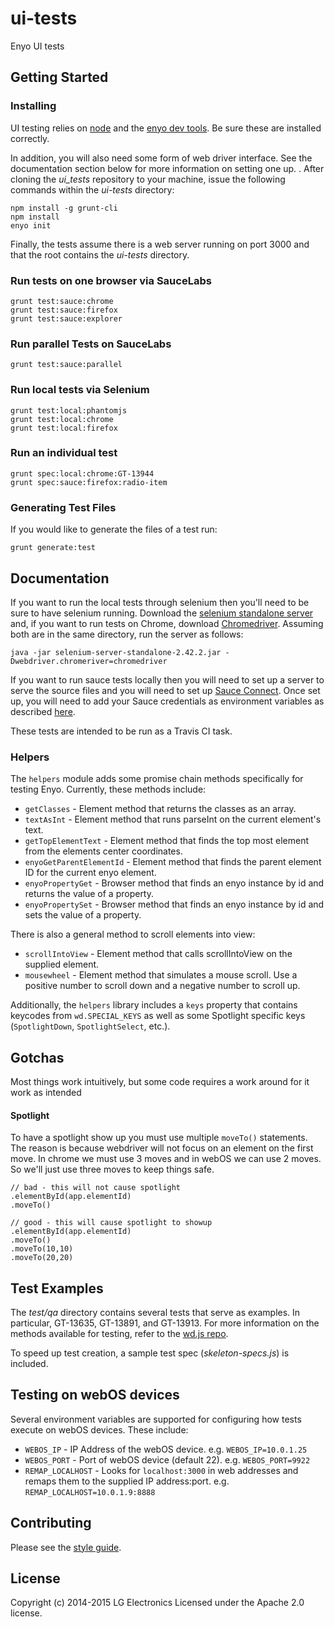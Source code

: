 # ui-tests

Enyo UI tests

## Getting Started

### Installing

UI testing relies on [node](nodejs.org) and the [enyo dev tools](https://github.com/enyojs/enyo-dev). Be sure these are installed correctly.

In addition, you will also need some form of web driver interface. See the documentation section below for more information on setting one up.
.
After cloning the _ui_tests_ repository to your machine, issue the following commands within the _ui-tests_ directory:

```
npm install -g grunt-cli
npm install
enyo init
```

Finally, the tests assume there is a web server running on port 3000 and that the root contains the *ui-tests* directory.

### Run tests on one browser via SauceLabs

```
grunt test:sauce:chrome
grunt test:sauce:firefox
grunt test:sauce:explorer
```

### Run parallel Tests on SauceLabs

```
grunt test:sauce:parallel
```

### Run local tests via Selenium

```
grunt test:local:phantomjs
grunt test:local:chrome
grunt test:local:firefox
```

### Run an individual test

```
grunt spec:local:chrome:GT-13944
grunt spec:sauce:firefox:radio-item
```
### Generating Test Files
If you would like to generate the files of a test run:
```
grunt generate:test
```

## Documentation

If you want to run the local tests through selenium then you'll need to be sure to have selenium running. Download the [selenium standalone server](http://www.seleniumhq.org/download/) and, if you want to run tests on Chrome, download [Chromedriver](https://sites.google.com/a/chromium.org/chromedriver/downloads). Assuming both are in the same directory, run the server as follows:

```
java -jar selenium-server-standalone-2.42.2.jar -Dwebdriver.chromeriver=chromedriver
```

If you want to run sauce tests locally then you will need to set up a server to serve the source files and you will need to set up [Sauce Connect](https://docs.saucelabs.com/reference/sauce-connect/). Once set up, you will need to add your Sauce credentials as environment variables as described [here](https://docs.saucelabs.com/tutorials/node-js/).

These tests are intended to be run as a Travis CI task.

### Helpers

The `helpers` module adds some promise chain methods specifically for testing Enyo. Currently, these methods include:

* `getClasses` - Element method that returns the classes as an array.
* `textAsInt` - Element method that runs parseInt on the current element's text.
* `getTopElementText` - Element method that finds the top most element from the elements center coordinates.
* `enyoGetParentElementId` - Element method that finds the parent element ID for the current enyo element.
* `enyoPropertyGet` - Browser method that finds an enyo instance by id and returns the value of a property.
* `enyoPropertySet` - Browser method that finds an enyo instance by id and sets the value of a property.

There is also a general method to scroll elements into view:

* `scrollIntoView` - Element method that calls scrollIntoView on the supplied element.
* `mousewheel` - Element method that simulates a mouse scroll. Use a positive number to scroll down and a negative number to scroll up.

Additionally, the `helpers` library includes a `keys` property that contains keycodes from `wd.SPECIAL_KEYS` as well as some Spotlight specific keys (`SpotlightDown`, `SpotlightSelect`, etc.).

## Gotchas
Most things work intuitively, but some code requires a work around for it work as intended
#### Spotlight
To have a spotlight show up you must use multiple `moveTo()` statements. The reason is because webdriver will not focus on an element on the first move. In chrome we must use 3 moves and in webOS we can use 2 moves. So we'll just use three moves to keep things safe.
```
// bad - this will not cause spotlight
.elementById(app.elementId)
.moveTo()

// good - this will cause spotlight to showup
.elementById(app.elementId)
.moveTo()
.moveTo(10,10)
.moveTo(20,20)
```

## Test Examples

The *test/qa* directory contains several tests that serve as examples. In particular, GT-13635, GT-13891, and GT-13913. For more information on the methods available for testing, refer to the [wd.js repo](https://github.com/admc/wd).

To speed up test creation, a sample test spec (_skeleton-specs.js_) is included.

## Testing on webOS devices

Several environment variables are supported for configuring how tests execute on webOS devices. These include:

* `WEBOS_IP` - IP Address of the webOS device. e.g. `WEBOS_IP=10.0.1.25`
* `WEBOS_PORT` - Port of webOS device (default 22).  e.g. `WEBOS_PORT=9922`
* `REMAP_LOCALHOST` - Looks for `localhost:3000` in web addresses and remaps them to the supplied IP address:port.  e.g.  `REMAP_LOCALHOST=10.0.1.9:8888`

## Contributing

Please see the [style guide](http://enyojs.com/docs/latest/best-practices/style-guide.html).

## License

Copyright (c) 2014-2015 LG Electronics
Licensed under the Apache 2.0 license.
